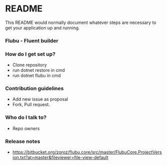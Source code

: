 # README #

This README would normally document whatever steps are necessary to get your application up and running.

### Flubu - Fluent builder ###

### How do I get set up? ###

* Clone repository
* run dotnet restore in cmd
* run dotnet flubu in cmd

### Contribution guidelines ###

* Add new issue as proposal
* Fork, Pull request.

### Who do I talk to? ###

* Repo owners

### Release notes ###
* https://bitbucket.org/zoroz/flubu.core/src/master/FlubuCore.ProjectVersion.txt?at=master&fileviewer=file-view-default